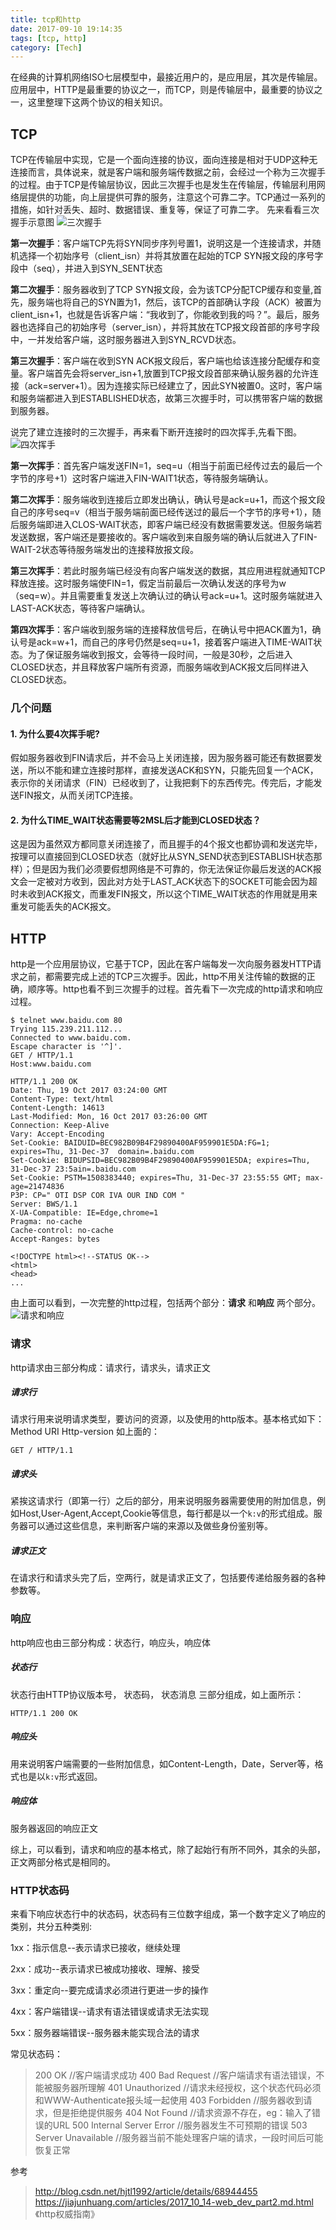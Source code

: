 ```yaml
---
title: tcp和http
date: 2017-09-10 19:14:35
tags: [tcp, http]
category: [Tech]
---
```


在经典的计算机网络ISO七层模型中，最接近用户的，是应用层，其次是传输层。应用层中，HTTP是最重要的协议之一，而TCP，则是传输层中，最重要的协议之一，这里整理下这两个协议的相关知识。
<!--more-->

## TCP

TCP在传输层中实现，它是一个面向连接的协议，面向连接是相对于UDP这种无连接而言，具体说来，就是客户端和服务端传数据之前，会经过一个称为三次握手的过程。由于TCP是传输层协议，因此三次握手也是发生在传输层，传输层利用网络层提供的功能，向上层提供可靠的服务，注意这个可靠二字。TCP通过一系列的措施，如针对丢失、超时、数据错误、重复等，保证了可靠二字。
先来看看三次握手示意图
![三次握手](/images/tcp-three-handshakes.jpg)

**第一次握手**：客户端TCP先将SYN同步序列号置1，说明这是一个连接请求，并随机选择一个初始序号（client_isn）并将其放置在起始的TCP SYN报文段的序号字段中（seq），并进入到SYN_SENT状态

**第二次握手**：服务器收到了TCP SYN报文段，会为该TCP分配TCP缓存和变量,首先，服务端也将自己的SYN置为1，然后，该TCP的首部确认字段（ACK）被置为client_isn+1，也就是告诉客户端：“我收到了，你能收到我的吗？”。最后，服务器也选择自己的初始序号（server_isn），并将其放在TCP报文段首部的序号字段中，一并发给客户端，这时服务器进入到SYN_RCVD状态。

**第三次握手**：客户端在收到SYN ACK报文段后，客户端也给该连接分配缓存和变量。客户端首先会将server_isn+1,放置到TCP报文段首部来确认服务器的允许连接（ack=server+1）。因为连接实际已经建立了，因此SYN被置0。这时，客户端和服务端都进入到ESTABLISHED状态，故第三次握手时，可以携带客户端的数据到服务器。

说完了建立连接时的三次握手，再来看下断开连接时的四次挥手,先看下图。
![四次挥手](/images/tcp-four-handshakes.jpg)

**第一次挥手**：首先客户端发送FIN=1，seq=u（相当于前面已经传过去的最后一个字节的序号+1）这时客户端进入FIN-WAIT1状态，等待服务端确认。

**第二次挥手**：服务端收到连接后立即发出确认，确认号是ack=u+1，而这个报文段自己的序号seq=v（相当于服务端前面已经传送过的最后一个字节的序号+1），随后服务端即进入CLOS-WAIT状态，即客户端已经没有数据需要发送。但服务端若发送数据，客户端还是要接收的。客户端收到来自服务端的确认后就进入了FIN-WAIT-2状态等待服务端发出的连接释放报文段。

**第三次挥手**：若此时服务端已经没有向客户端发送的数据，其应用进程就通知TCP释放连接。这时服务端使FIN=1，假定当前最后一次确认发送的序号为w（seq=w）。并且需要重复发送上次确认过的确认号ack=u+1。这时服务端就进入LAST-ACK状态，等待客户端确认。

**第四次挥手**：客户端收到服务端的连接释放信号后，在确认号中把ACK置为1，确认号是ack=w+1，而自己的序号仍然是seq=u+1，接着客户端进入TIME-WAIT状态。为了保证服务端收到报文，会等待一段时间，一般是30秒，之后进入CLOSED状态，并且释放客户端所有资源，而服务端收到ACK报文后同样进入CLOSED状态。


### 几个问题
#### 1. 为什么要4次挥手呢?
假如服务器收到FIN请求后，并不会马上关闭连接，因为服务器可能还有数据要发送，所以不能和建立连接时那样，直接发送ACK和SYN，只能先回复一个ACK，表示你的关闭请求（FIN）已经收到了，让我把剩下的东西传完。传完后，才能发送FIN报文，从而关闭TCP连接。

#### 2. 为什么TIME_WAIT状态需要等2MSL后才能到CLOSED状态？
这是因为虽然双方都同意关闭连接了，而且握手的4个报文也都协调和发送完毕，按理可以直接回到CLOSED状态（就好比从SYN_SEND状态到ESTABLISH状态那样）；但是因为我们必须要假想网络是不可靠的，你无法保证你最后发送的ACK报文会一定被对方收到，因此对方处于LAST_ACK状态下的SOCKET可能会因为超时未收到ACK报文，而重发FIN报文，所以这个TIME_WAIT状态的作用就是用来重发可能丢失的ACK报文。

## HTTP

http是一个应用层协议，它基于TCP，因此在客户端每发一次向服务器发HTTP请求之前，都需要完成上述的TCP三次握手。因此，http不用关注传输的数据的正确，顺序等。http也看不到三次握手的过程。首先看下一次完成的http请求和响应过程。
```
$ telnet www.baidu.com 80
Trying 115.239.211.112...
Connected to www.baidu.com.
Escape character is '^]'.
GET / HTTP/1.1
Host:www.baidu.com

HTTP/1.1 200 OK
Date: Thu, 19 Oct 2017 03:24:00 GMT
Content-Type: text/html
Content-Length: 14613
Last-Modified: Mon, 16 Oct 2017 03:26:00 GMT
Connection: Keep-Alive
Vary: Accept-Encoding
Set-Cookie: BAIDUID=BEC982B09B4F29890400AF959901E5DA:FG=1; expires=Thu, 31-Dec-37  domain=.baidu.com
Set-Cookie: BIDUPSID=BEC982B09B4F29890400AF959901E5DA; expires=Thu, 31-Dec-37 23:5ain=.baidu.com
Set-Cookie: PSTM=1508383440; expires=Thu, 31-Dec-37 23:55:55 GMT; max-age=21474836
P3P: CP=" OTI DSP COR IVA OUR IND COM "
Server: BWS/1.1
X-UA-Compatible: IE=Edge,chrome=1
Pragma: no-cache
Cache-control: no-cache
Accept-Ranges: bytes

<!DOCTYPE html><!--STATUS OK-->
<html>
<head>
...
```
由上面可以看到，一次完整的http过程，包括两个部分：**请求** 和**响应** 两个部分。
![请求和响应](/images/http-request-response.jpg)
### 请求
http请求由三部分构成：请求行，请求头，请求正文
##### 请求行
请求行用来说明请求类型，要访问的资源，以及使用的http版本。基本格式如下：Method URI Http-version
如上面的：
```
GET / HTTP/1.1
```

##### 请求头
紧挨这请求行（即第一行）之后的部分，用来说明服务器需要使用的附加信息，例如Host,User-Agent,Accept,Cookie等信息，每行都是以一个`k:v`的形式组成。服务器可以通过这些信息，来判断客户端的来源以及做些身份鉴别等。

##### 请求正文
在请求行和请求头完了后，空两行，就是请求正文了，包括要传递给服务器的各种参数等。

### 响应
http响应也由三部分构成：状态行，响应头，响应体
##### 状态行
状态行由HTTP协议版本号， 状态码， 状态消息 三部分组成，如上面所示：
```
HTTP/1.1 200 OK
```

##### 响应头
用来说明客户端需要的一些附加信息，如Content-Length，Date，Server等，格式也是以`k:v`形式返回。

##### 响应体
服务器返回的响应正文

综上，可以看到，请求和响应的基本格式，除了起始行有所不同外，其余的头部，正文两部分格式是相同的。

### HTTP状态码
来看下响应状态行中的状态码，状态码有三位数字组成，第一个数字定义了响应的类别，共分五种类别:

1xx：指示信息--表示请求已接收，继续处理

2xx：成功--表示请求已被成功接收、理解、接受

3xx：重定向--要完成请求必须进行更进一步的操作

4xx：客户端错误--请求有语法错误或请求无法实现

5xx：服务器端错误--服务器未能实现合法的请求

常见状态码：

>200 OK                        //客户端请求成功
>400 Bad Request               //客户端请求有语法错误，不能被服务器所理解
>401 Unauthorized              //请求未经授权，这个状态代码必须和WWW-Authenticate报头域一起使用 
>403 Forbidden                 //服务器收到请求，但是拒绝提供服务
>404 Not Found                 //请求资源不存在，eg：输入了错误的URL
>500 Internal Server Error     //服务器发生不可预期的错误
>503 Server Unavailable        //服务器当前不能处理客户端的请求，一段时间后可能恢复正常

参考
>http://blog.csdn.net/hjtl1992/article/details/68944455
>https://jiajunhuang.com/articles/2017_10_14-web_dev_part2.md.html
>《http权威指南》
